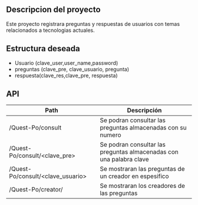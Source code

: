## Descripcion del proyecto
Este proyecto registrara preguntas y respuestas de usuarios con temas relacionados a tecnologias actuales.

## Estructura deseada

- Usuario (clave_user,user_name,password)
- preguntas (clave_pre, clave_usuario, pregunta)
- respuesta(clave_res,clave_pre, respuesta)

## API

| Path                  | Descripción |
| --------------------- | ----------- |
| /Quest-Po/consult           | Se podran consultar las preguntas almacenadas con su numero            |
| /Quest-Po/consult/<clave_pre>           | Se podran consultar las preguntas almacenadas con una palabra clave            |
| /Quest-Po/consult/<clave_usuario>       | Se mostraran las preguntas de un creador en espesifico           |
| /Quest-Po/creator/       | Se mostraran los creadores de las preguntas           |

